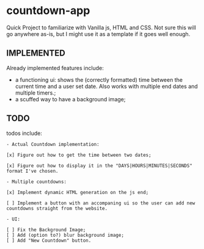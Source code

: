 # countdown-app
Quick Project to familiarize with Vanilla js, HTML and CSS. Not sure this will go anywhere as-is, but I might use it as a template if it goes well enough.

## IMPLEMENTED
Already implemented features include: 
 - a functioning ui: shows the (correctly formatted) time between the current time and a user set date. Also works with multiple end dates and multiple timers.; 
 - a scuffed way to have a background image;

## TODO

todos include: 

	- Actual Countdown implementation: 

	[x] Figure out how to get the time between two dates;

	[x] Figure out how to display it in the "DAYS|HOURS|MINUTES|SECONDS" format I've chosen.

	- Multiple countdowns:

	[x] Implement dynamic HTML generation on the js end;
	
	[ ] Implement a button with an accompaning ui so the user can add new countdowns straight from the website.

	- UI: 

	[ ] Fix the Background Image;
	[ ] Add (option to?) blur background image;
	[ ] Add "New Countdown" button.